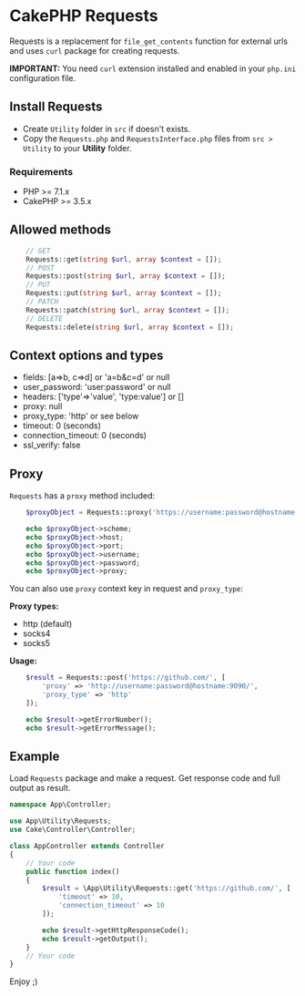 # CakePHP Requests

Requests is a replacement for `file_get_contents` function for external urls and uses `curl` package for creating requests.

**IMPORTANT:** You need `curl` extension installed and enabled in your `php.ini` configuration file.

## Install Requests
- Create `Utility` folder in `src` if doesn't exists.
- Copy the `Requests.php` and `RequestsInterface.php` files from `src > Utility` to your **Utility** folder.

### Requirements
- PHP >= 7.1.x
- CakePHP >= 3.5.x

## Allowed methods
```php
    // GET
    Requests::get(string $url, array $context = []);
    // POST
    Requests::post(string $url, array $context = []);
    // PUT
    Requests::put(string $url, array $context = []);
    // PATCH
    Requests::patch(string $url, array $context = []);
    // DELETE
    Requests::delete(string $url, array $context = []);
```

## Context options and types
- fields: [a=>b, c=>d] or 'a=b&c=d' or null
- user_password: 'user:password' or null
- headers: ['type'=>'value', 'type:value'] or []
- proxy: null
- proxy_type: 'http' or see below
- timeout: 0 (seconds)
- connection_timeout: 0 (seconds)
- ssl_verify: false

## Proxy
`Requests` has a `proxy` method included:
```php
    $proxyObject = Requests::proxy('https://username:password@hostname:9090/');

    echo $proxyObject->scheme;
    echo $proxyObject->host;
    echo $proxyObject->port;
    echo $proxyObject->username;
    echo $proxyObject->password;
    echo $proxyObject->proxy;
```
You can also use `proxy` context key in request and `proxy_type`:

**Proxy types:**
- http (default)
- socks4
- socks5

**Usage:**
```php
    $result = Requests::post('https://github.com/', [
        'proxy' => 'http://username:password@hostname:9090/',
        'proxy_type' => 'http'
    ]);

    echo $result->getErrorNumber();
    echo $result->getErrorMessage();
```

## Example
Load `Requests` package and make a request. Get response code and full output as result.
```php
namespace App\Controller;

use App\Utility\Requests;
use Cake\Controller\Controller;

class AppController extends Controller
{
    // Your code
    public function index()
    {
        $result = \App\Utility\Requests::get('https://github.com/', [
            'timeout' => 10,
            'connection_timeout' => 10
        ]);

        echo $result->getHttpResponseCode();
        echo $result->getOutput();
    }
    // Your code
}
```

Enjoy ;)
